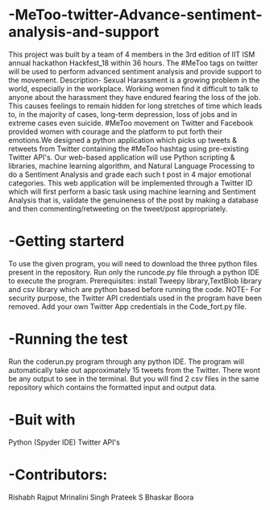 # -MeToo-twitter-Advance-sentiment-analysis-and-support
This project was built by a team of 4 members in the 3rd edition of IIT ISM annual hackathon Hackfest_18 within 36 hours.
The #MeToo tags on twitter will be used to perform advanced sentiment analysis and provide support to the movement.
Description- Sexual Harassment is a growing problem in the world, especially in the workplace. Working women find it difficult to talk to anyone about the harassment they have endured fearing the loss of the job. This causes feelings to remain hidden for long stretches of time which leads to, in the majority of cases, long-term depression, loss of jobs and in extreme cases even suicide. #MeToo movement on Twitter and Facebook provided women with courage and the platform to put forth their emotions.We designed a python application which picks up tweets & retweets from Twitter containing the #MeToo hashtag using pre-existing Twitter API's. Our web-based application will use Python scripting & libraries, machine learning algorithm, and Natural Language Processing to do a Sentiment Analysis and grade each such t post in 4 major emotional categories. This web application will be implemented through a Twitter ID which will first perform a basic task using machine learning and Sentiment Analysis that is, validate the genuineness of the post by making a database and then commenting/retweeting on the tweet/post appropriately.

# -Getting starterd
To use the given program, you will need to download the three python files present in the repository. Run only the runcode.py file through a python IDE to execute the program.
Prerequisites:
install Tweepy library,TextBlob library and csv library which are python based before running the code.
NOTE- For security purpose, the Twitter API credentials used in the program have been removed. Add your own Twitter App credentials in the Code_fort.py file.

# -Running the test
Run the coderun.py program through any python IDE. The program will automatically take out approximately 15 tweets from the Twitter. There wont be any output to see in the terminal. But you will find 2 csv files in the same repository which contains the formatted input and output data.

# -Buit with
Python (Spyder IDE)
Twitter API's

# -Contributors:
Rishabh Rajput
Mrinalini Singh
Prateek S
Bhaskar Boora
